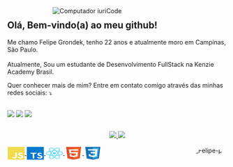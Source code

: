 <img src="https://raw.githubusercontent.com/MicaelliMedeiros/micaellimedeiros/master/image/computer-illustration.png" min-width="400px" max-width="400px" width="400px" align="right" alt="Computador iuriCode">

## Olá, Bem-vindo(a) ao meu github!

<p align="left"> 
  Me chamo Felipe Grondek, tenho 22 anos e atualmente moro em Campinas, São Paulo.
  </br>
  </br>
  Atualmente, Sou um estudante de Desenvolvimento FullStack na Kenzie Academy Brasil.
</p>

<p align="left">
  Quer conhecer mais de mim? Entre em contato comigo através das minhas redes sociais: ⤵️
</p>

</br>

<div> 
  <a href="https://instagram.com/felps.gk" target="_blank"><img src="https://img.shields.io/badge/-Instagram-%23E4405F?style=for-the-badge&logo=instagram&logoColor=white" target="_blank"></a>
  <a href = "mailto:felipegrondek00@gmail.com"><img src="https://img.shields.io/badge/-Gmail-%23333?style=for-the-badge&logo=gmail&logoColor=white" target="_blank"></a>
  <a href="https://www.linkedin.com/in/felipegrondek" target="_blank"><img src="https://img.shields.io/badge/-LinkedIn-%230077B5?style=for-the-badge&logo=linkedin&logoColor=white" target="_blank"></a>  
</div>

  ## 

<div align="center">
  <a href="https://github.com/felipe-grondek">
  <img height="180em" src="https://github-readme-stats.vercel.app/api?username=felipe-grondek&show_icons=true&theme=dracula&include_all_commits=true&count_private=true"/>
  <img height="180em" src="https://github-readme-stats.vercel.app/api/top-langs/?username=felipe-grondek&layout=compact&langs_count=7&theme=dracula"/>
</div>
<div style="display: inline_block"><br>
  <img align="center" alt="Felipe-Js" height="30" width="40" src="https://raw.githubusercontent.com/devicons/devicon/master/icons/javascript/javascript-plain.svg">
  <img align="center" alt="Felipe-Ts" height="30" width="40" src="https://raw.githubusercontent.com/devicons/devicon/master/icons/typescript/typescript-plain.svg">
  <img align="center" alt="Felipe-React" height="30" width="40" src="https://raw.githubusercontent.com/devicons/devicon/master/icons/react/react-original.svg">
  <img align="center" alt="Felipe-HTML" height="30" width="40" src="https://raw.githubusercontent.com/devicons/devicon/master/icons/html5/html5-original.svg">
  <img align="center" alt="Felipe-CSS" height="30" width="40" src="https://raw.githubusercontent.com/devicons/devicon/master/icons/css3/css3-original.svg">
  <img align="right" alt="Felipe-pic" height="150" style="border-radius:50px;" src="https://scontent-gru1-2.cdninstagram.com/v/t51.2885-19/260536727_636074237424336_9197456689713847414_n.jpg?stp=dst-jpg_s150x150&_nc_ht=scontent-gru1-2.cdninstagram.com&_nc_cat=100&_nc_ohc=yFHW_hoya6MAX_offuM&edm=ACWDqb8BAAAA&ccb=7-5&oh=00_AfB8tSjZf7A82mm6fz4Vd2_vsc6oTPubNrJLnSMgD7fbKw&oe=63626D74&_nc_sid=1527a3?width=676&height=676">
</div>
  
  ##
 
